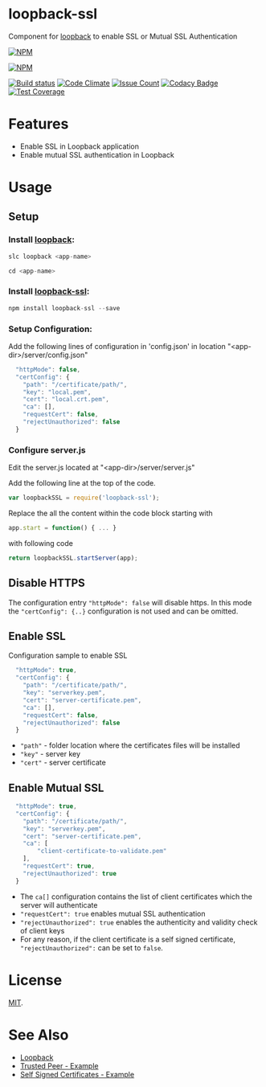 # loopback-ssl

Component for [loopback] to enable SSL or Mutual SSL Authentication

[![NPM](https://nodei.co/npm/loopback-ssl.png?downloads=true)](https://nodei.co/npm/loopback-ssl/) 

[![NPM](https://nodei.co/npm-dl/loopback-ssl.png?months=3&height=3)](https://nodei.co/npm/loopback-ssl/)

[![Build status](https://img.shields.io/travis/yantrashala/loopback-ssl/master.svg?style=flat-square)](https://travis-ci.org/yantrashala/loopback-ssl) [![Code Climate](https://codeclimate.com/github/yantrashala/loopback-ssl/badges/gpa.svg)](https://codeclimate.com/github/yantrashala/loopback-ssl) [![Issue Count](https://codeclimate.com/github/yantrashala/loopback-ssl/badges/issue_count.svg)](https://codeclimate.com/github/yantrashala/loopback-ssl) [![Codacy Badge](https://api.codacy.com/project/badge/Grade/7b2dfc1a296b4caba5f7a1e674133c02)](https://www.codacy.com/app/siddhartha-lahiri/loopback-ssl?utm_source=github.com&amp;utm_medium=referral&amp;utm_content=yantrashala/loopback-ssl&amp;utm_campaign=Badge_Grade) [![Test Coverage](https://codeclimate.com/github/yantrashala/loopback-ssl/badges/coverage.svg)](https://codeclimate.com/github/yantrashala/loopback-ssl/coverage)

# Features
- Enable SSL in Loopback application
- Enable mutual SSL authentication in Loopback

# Usage

## Setup

### Install [loopback]:
```js
slc loopback <app-name>

cd <app-name>
```

### Install [loopback-ssl]:
```js
npm install loopback-ssl --save
```

### Setup Configuration: 
Add the following lines of configuration in 'config.json' in location "\<app-dir\>/server/config.json"
```js
  "httpMode": false,
  "certConfig": {
    "path": "/certificate/path/",
    "key": "local.pem",
    "cert": "local.crt.pem",
    "ca": [],
    "requestCert": false,
    "rejectUnauthorized": false
  }
```

### Configure server.js
Edit the server.js located at "\<app-dir\>/server/server.js"

Add the following line at the top of the code.
```js
var loopbackSSL = require('loopback-ssl');
```

Replace the all the content within the code block starting with 
```js
app.start = function() { ... }
```

with following code
```js
return loopbackSSL.startServer(app);
```

## Disable HTTPS
The configuration entry `"httpMode": false` will disable https. In this mode the `"certConfig": {..}` configuration is not used and can be omitted.

## Enable SSL
Configuration sample to enable SSL
```js
  "httpMode": true,
  "certConfig": {
    "path": "/certificate/path/",
    "key": "serverkey.pem",
    "cert": "server-certificate.pem",
    "ca": [],
    "requestCert": false,
    "rejectUnauthorized": false
  }
```
- `"path"` - folder location where the certificates files will be installed
- `"key"` - server key
- `"cert"` - server certificate

## Enable Mutual SSL
```js
  "httpMode": true,
  "certConfig": {
    "path": "/certificate/path/",
    "key": "serverkey.pem",
    "cert": "server-certificate.pem",
    "ca": [
        "client-certificate-to-validate.pem"
    ],
    "requestCert": true,
    "rejectUnauthorized": true
  }
```
- The `ca[]` configuration contains the list of client certificates which the server will authenticate
- `"requestCert": true` enables mutual SSL authentication
- `"rejectUnauthorized": true` enables the authenticity and validity check of client keys
- For any reason, if the client certificate is a self signed certificate, `"rejectUnauthorized":` can be set to `false`.

# License

[MIT](./LICENSE).

# See Also

- [Loopback][loopback]
- [Trusted Peer - Example][trusted_peer]
- [Self Signed Certificates - Example][self_signed]

[loopback]: http://loopback.io
[loopback-ssl]: https://www.npmjs.com/package/loopback-ssl
[trusted_peer]: https://github.com/coolaj86/nodejs-ssl-trusted-peer-example
[self_signed]: https://github.com/coolaj86/nodejs-self-signed-certificate-example
